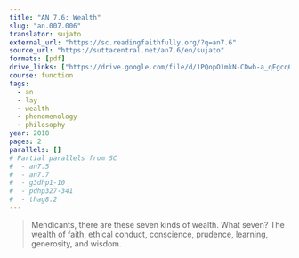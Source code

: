 ```yaml
---
title: "AN 7.6: Wealth"
slug: "an.007.006"
translator: sujato
external_url: "https://sc.readingfaithfully.org/?q=an7.6"
source_url: "https://suttacentral.net/an7.6/en/sujato"
formats: [pdf]
drive_links: ["https://drive.google.com/file/d/1PQopO1mkN-CDwb-a_qFgcq6u50tj85i0"]
course: function
tags:
  - an
  - lay
  - wealth
  - phenomenology
  - philosophy
year: 2018
pages: 2
parallels: []
# Partial parallels from SC
#  - an7.5
#  - an7.7
#  - g3dhp1-10
#  - pdhp327-341
#  - thag8.2
---
```


> Mendicants, there are these seven kinds of wealth. What seven? The wealth of faith, ethical conduct, conscience, prudence, learning, generosity, and wisdom.

<!---->
